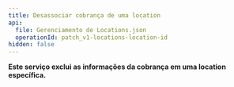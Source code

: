 ```yaml
---
title: Desassociar cobrança de uma location
api:
  file: Gerenciamento de Locations.json
  operationId: patch_v1-locations-location-id
hidden: false
---
```

**Este serviço exclui as informações da cobrança em uma location específica.**